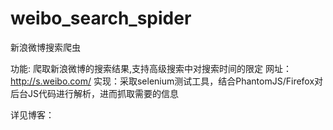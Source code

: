 # weibo_search_spider
新浪微博搜索爬虫

功能: 爬取新浪微博的搜索结果,支持高级搜索中对搜索时间的限定
网址：http://s.weibo.com/
实现：采取selenium测试工具，结合PhantomJS/Firefox对后台JS代码进行解析，进而抓取需要的信息

详见博客：